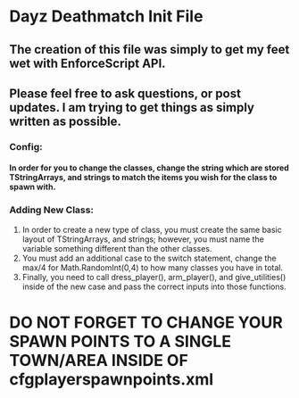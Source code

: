 # Dayz Deathmatch Init File
## The creation of this file was simply to get my feet wet with EnforceScript API.
## Please feel free to ask questions, or post updates. I am trying to get things as simply written as possible.

### Config:
####   In order for you to change the classes, change the string which are stored TStringArrays, and strings to match the items you wish for the class to spawn with.

### Adding New Class:
1. In order to create a new type of class, you must create the same basic layout of TStringArrays, and strings; however, you must name the variable something different than the other classes.
2. You must add an additional case to the switch statement, change the max/4 for Math.RandomInt(0,4) to how many classes you have in total.
3. Finally, you need to call dress_player(), arm_player(), and give_utilities() inside of the new case and pass the correct inputs into those functions.

# DO NOT FORGET TO CHANGE YOUR SPAWN POINTS TO A SINGLE TOWN/AREA INSIDE OF cfgplayerspawnpoints.xml
